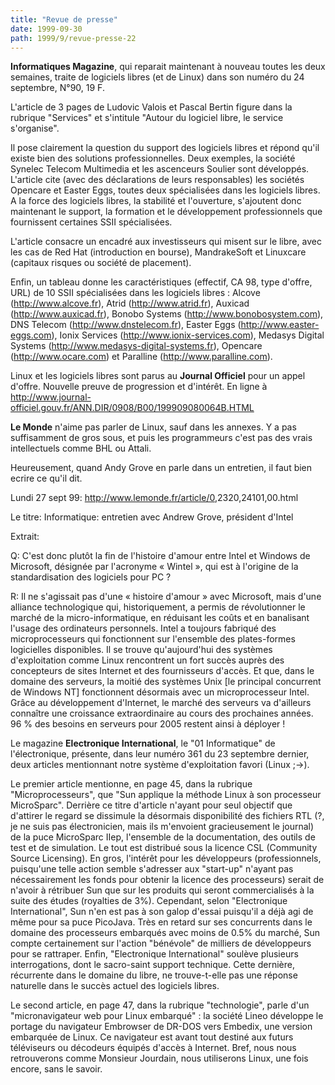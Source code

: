 ```yaml
---
title: "Revue de presse"
date: 1999-09-30
path: 1999/9/revue-presse-22
---
```


<P><B>Informatiques Magazine</B>, qui reparait maintenant à nouveau toutes les
deux semaines, traite de logiciels libres (et de Linux) dans son numéro
du 24 septembre, N°90, 19 F.</P>

<P>L'article de 3 pages de Ludovic Valois et Pascal Bertin figure dans la
rubrique "Services" et s'intitule "Autour du logiciel libre, le service
s'organise".</P>

<P>Il pose clairement la question du support des logiciels libres et répond
qu'il existe bien des solutions professionnelles.
Deux exemples, la société Synelec Telecom Multimedia et les ascenceurs
Soulier sont développés. L'article cite (avec des déclarations de leurs
responsables) les sociétés Opencare et Easter Eggs, toutes deux
spécialisées dans les logiciels libres.
A la force des logiciels libres, la stabilité et l'ouverture, s'ajoutent
donc maintenant le support, la formation et le développement
professionnels que fournissent certaines SSII spécialisées.</P>

<P>L'article consacre un encadré aux investisseurs qui misent sur le libre,
avec les cas de Red Hat (introduction en bourse), MandrakeSoft et
Linuxcare (capitaux risques ou société de placement).</P>

<P>Enfin, un tableau donne les caractéristiques (effectif, CA 98, type
d'offre, URL) de 10 SSII spécialisées dans les logiciels libres : Alcove
(<A HREF="http://www.alcove.fr">http://www.alcove.fr</A>), Atrid (<A HREF="http://www.atrid.fr">http://www.atrid.fr</A>), Auxicad
(<A HREF="http://www.auxicad.fr">http://www.auxicad.fr</A>), Bonobo Systems (<A HREF="http://www.bonobosystem.com">http://www.bonobosystem.com</A>),
DNS Telecom (<A HREF="http://www.dnstelecom.fr">http://www.dnstelecom.fr</A>), Easter Eggs
(<A HREF="http://www.easter-eggs.com">http://www.easter-eggs.com</A>), Ionix Services
(<A HREF="http://www.ionix-services.com">http://www.ionix-services.com</A>), Medasys Digital Systems
(<A HREF="http://www.medasys-digital-systems.fr">http://www.medasys-digital-systems.fr</A>), Opencare (<A HREF="http://www.ocare.com">http://www.ocare.com</A>)
et Paralline (<A HREF="http://www.paralline.com">http://www.paralline.com</A>).</P>

<P>Linux et les logiciels libres sont parus au <B>Journal Officiel</B> pour un
appel d'offre. Nouvelle preuve de progression et d'intérêt. En ligne à
<A HREF="http://www.journal-officiel.gouv.fr/ANN.DIR/0908/B00/199909080064B.HTML">http://www.journal-officiel.gouv.fr/ANN.DIR/0908/B00/199909080064B.HTML</A></P>

<P><B>Le Monde</B> n'aime pas parler de Linux, sauf dans les annexes. Y a pas
suffisamment de gros sous, et puis les programmeurs c'est pas des
vrais intellectuels comme BHL ou Attali.</P>

<P>Heureusement, quand Andy Grove en parle dans un entretien, il faut
bien ecrire ce qu'il dit.</P>

<P>Lundi 27 sept 99:  <A HREF="http://www.lemonde.fr/article/0">http://www.lemonde.fr/article/0</A>,2320,24101,00.html</P>

<P>Le titre: Informatique: entretien avec Andrew Grove, président d'Intel</P>

<P>Extrait:</P>

<P>Q: C'est donc plutôt la fin de l'histoire d'amour entre Intel et
Windows de Microsoft, désignée par l'acronyme « Wintel », qui est à
l'origine de la standardisation des logiciels pour PC ?</P>

<P>R: Il ne s'agissait pas d'une « histoire d'amour » avec Microsoft,
mais d'une alliance technologique qui, historiquement, a permis de
révolutionner le marché de la micro-informatique, en réduisant les
coûts et en banalisant l'usage des ordinateurs personnels. Intel a
toujours fabriqué des microprocesseurs qui fonctionnent sur l'ensemble
des plates-formes logicielles disponibles. Il se trouve qu'aujourd'hui
des systèmes d'exploitation comme Linux rencontrent un fort succès
auprès des concepteurs de sites Internet et des fournisseurs
d'accès. Et que, dans le domaine des serveurs, la moitié des systèmes
Unix [le principal concurrent de Windows NT] fonctionnent désormais
avec un microprocesseur Intel. Grâce au développement d'Internet, le
marché des serveurs va d'ailleurs connaître une croissance
extraordinaire au cours des prochaines années. 96 % des besoins en
serveurs pour 2005 restent ainsi à déployer !</P>

<P>Le magazine <B>Electronique International</B>, le "01 Informatique"
de l'électronique, présente, dans leur numéro
361 du 23 septembre dernier, deux articles mentionnant notre
système d'exploitation favori (Linux ;-&gt;).</P>

<P>Le premier article mentionne, en page 45, dans la rubrique
"Microprocesseurs", que "Sun applique la méthode Linux à son
processeur MicroSparc". Derrière ce titre d'article n'ayant pour
seul objectif que d'attirer le regard se dissimule la désormais
disponibilité des fichiers RTL (?, je ne suis pas électronicien, mais
ils m'envoient gracieusement le journal) de la puce MicroSparc IIep,
l'ensemble de la documentation, des outils de test et de
simulation. Le tout est distribué sous la licence CSL (Community Source
Licensing). En gros, l'intérêt pour les développeurs (professionnels,
puisqu'une telle action semble s'adresser aux "start-up" n'ayant pas
nécessairement les fonds pour obtenir la licence des processeurs)
serait de n'avoir à rétribuer Sun que sur les produits qui seront
commercialisés à la suite des études (royalties de 3%).
Cependant, selon "Electronique International", Sun n'en est pas à son
galop d'essai puisqu'il a déjà agi de même pour sa puce PicoJava. Très
en retard sur ses concurrents dans le domaine des processeurs embarqués
avec moins de 0.5% du marché, Sun compte certainement sur l'action
"bénévole" de milliers de développeurs pour se rattraper. Enfin,
"Electronique International" soulève plusieurs interrogations, dont le
sacro-saint support technique. Cette dernière, récurrente dans le
domaine du libre, ne trouve-t-elle pas une réponse naturelle dans le
succès actuel des logiciels libres.</P>

<P>Le second article, en page 47, dans la rubrique "technologie", parle
d'un "micronavigateur web pour Linux embarqué" : la société Lineo
développe le portage du navigateur Embrowser de DR-DOS vers Embedix,
une version embarquée de Linux. Ce navigateur est avant tout
destiné aux futurs téléviseurs ou décodeurs équipés d'accès à Internet.
Bref, nous nous retrouverons comme Monsieur Jourdain, nous utiliserons
Linux, une fois encore, sans le savoir.</P>


